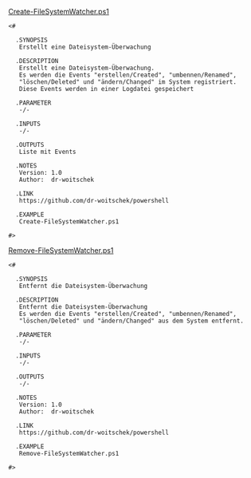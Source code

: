 
[Create-FileSystemWatcher.ps1](https://github.com/dr-woitschek/powershell/blob/main/Scripte/FileSystemWatcher/Create-FileSystemWatcher.ps1)

```
<#

  .SYNOPSIS
   Erstellt eine Dateisystem-Überwachung

  .DESCRIPTION
   Erstellt eine Dateisystem-Überwachung.
   Es werden die Events "erstellen/Created", "umbennen/Renamed",
   "löschen/Deleted" und "ändern/Changed" im System registriert.
   Diese Events werden in einer Logdatei gespeichert

  .PARAMETER
   -/-

  .INPUTS
   -/-

  .OUTPUTS
   Liste mit Events

  .NOTES
   Version: 1.0
   Author:  dr-woitschek

  .LINK
   https://github.com/dr-woitschek/powershell

  .EXAMPLE
   Create-FileSystemWatcher.ps1

#>
```

[Remove-FileSystemWatcher.ps1](https://github.com/dr-woitschek/powershell/blob/main/Scripte/FileSystemWatcher/Remove-FileSystemWatcher.ps1)

```
<#

  .SYNOPSIS
   Entfernt die Dateisystem-Überwachung

  .DESCRIPTION
   Entfernt die Dateisystem-Überwachung
   Es werden die Events "erstellen/Created", "umbennen/Renamed",
   "löschen/Deleted" und "ändern/Changed" aus dem System entfernt.

  .PARAMETER
   -/-

  .INPUTS
   -/-

  .OUTPUTS
   -/-

  .NOTES
   Version: 1.0
   Author:  dr-woitschek

  .LINK
   https://github.com/dr-woitschek/powershell

  .EXAMPLE
   Remove-FileSystemWatcher.ps1

#>
```
